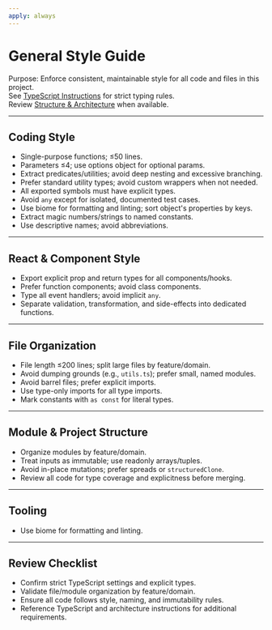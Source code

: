 ```yaml
---
apply: always
---
```


# General Style Guide

Purpose: Enforce consistent, maintainable style for all code and files in this project.  
See [TypeScript Instructions](./typescript.md) for strict typing rules.  
Review [Structure & Architecture](./structure-architecture.md) when available.

---

## Coding Style

- Single-purpose functions; ≤50 lines.
- Parameters ≤4; use options object for optional params.
- Extract predicates/utilities; avoid deep nesting and excessive branching.
- Prefer standard utility types; avoid custom wrappers when not needed.
- All exported symbols must have explicit types.
- Avoid `any` except for isolated, documented test cases.
- Use biome for formatting and linting; sort object's properties by keys.
- Extract magic numbers/strings to named constants.
- Use descriptive names; avoid abbreviations.

---

## React & Component Style

- Export explicit prop and return types for all components/hooks.
- Prefer function components; avoid class components.
- Type all event handlers; avoid implicit `any`.
- Separate validation, transformation, and side-effects into dedicated functions.

---

## File Organization

- File length ≤200 lines; split large files by feature/domain.
- Avoid dumping grounds (e.g., `utils.ts`); prefer small, named modules.
- Avoid barrel files; prefer explicit imports.
- Use type-only imports for all type imports.
- Mark constants with `as const` for literal types.

---

## Module & Project Structure

- Organize modules by feature/domain.
- Treat inputs as immutable; use readonly arrays/tuples.
- Avoid in-place mutations; prefer spreads or `structuredClone`.
- Review all code for type coverage and explicitness before merging.

---

## Tooling

- Use biome for formatting and linting.

---

## Review Checklist

- Confirm strict TypeScript settings and explicit types.
- Validate file/module organization by feature/domain.
- Ensure all code follows style, naming, and immutability rules.
- Reference TypeScript and architecture instructions for additional requirements.
